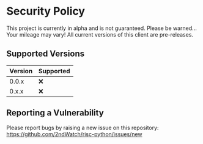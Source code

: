 # Security Policy

This project is currently in alpha and is not guaranteed.  Please be warned... Your mileage may vary!
All current versions of this client are pre-releases.

## Supported Versions

| Version | Supported          |
| ------- | ------------------ |
| 0.0.x   | :x:                |
| 0.x.x   | :x:                |

## Reporting a Vulnerability

Please report bugs by raising a new issue on this repository:  https://github.com/2ndWatch/risc-python/issues/new
